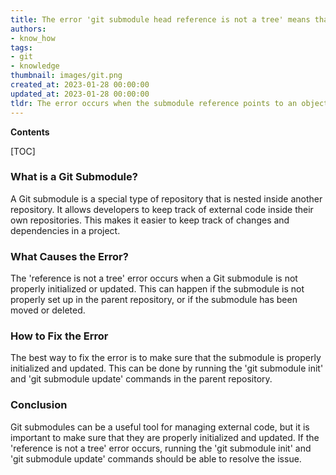 ```yaml
---
title: The error 'git submodule head reference is not a tree' means that the reference being used is not a valid tree object
authors:
- know_how
tags:
- git
- knowledge
thumbnail: images/git.png
created_at: 2023-01-28 00:00:00
updated_at: 2023-01-28 00:00:00
tldr: The error occurs when the submodule reference points to an object that is not a commit or tree.
---
```


**Contents**

[TOC]

### What is a Git Submodule?
A Git submodule is a special type of repository that is nested inside another repository. It allows developers to keep track of external code inside their own repositories. This makes it easier to keep track of changes and dependencies in a project.

### What Causes the Error?
The 'reference is not a tree' error occurs when a Git submodule is not properly initialized or updated. This can happen if the submodule is not properly set up in the parent repository, or if the submodule has been moved or deleted.

### How to Fix the Error
The best way to fix the error is to make sure that the submodule is properly initialized and updated. This can be done by running the 'git submodule init' and 'git submodule update' commands in the parent repository.

### Conclusion
Git submodules can be a useful tool for managing external code, but it is important to make sure that they are properly initialized and updated. If the 'reference is not a tree' error occurs, running the 'git submodule init' and 'git submodule update' commands should be able to resolve the issue.
